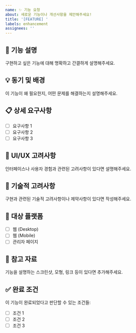 ```yaml
---
name: ✨ 기능 요청
about: 새로운 기능이나 개선사항을 제안해주세요!
title: '[FEATURE] '
labels: enhancement
assignees: ''
---
```


## 🚀 기능 설명
구현하고 싶은 기능에 대해 명확하고 간결하게 설명해주세요.

## 💡 동기 및 배경
이 기능이 왜 필요한지, 어떤 문제를 해결하는지 설명해주세요.

## 📋 상세 요구사항
- [ ] 요구사항 1
- [ ] 요구사항 2
- [ ] 요구사항 3

## 🎨 UI/UX 고려사항
인터페이스나 사용자 경험과 관련된 고려사항이 있다면 설명해주세요.

## 🔧 기술적 고려사항
구현과 관련된 기술적 고려사항이나 제약사항이 있다면 작성해주세요.

## 📱 대상 플랫폼
- [ ] 웹 (Desktop)
- [ ] 웹 (Mobile)
- [ ] 관리자 페이지

## 📸 참고 자료
기능을 설명하는 스크린샷, 모형, 링크 등이 있다면 추가해주세요.

## ✅ 완료 조건
이 기능이 완료되었다고 판단할 수 있는 조건들:
- [ ] 조건 1
- [ ] 조건 2
- [ ] 조건 3
